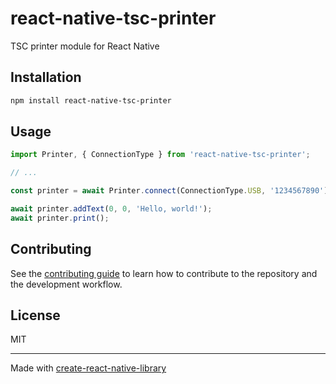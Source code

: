 # react-native-tsc-printer

TSC printer module for React Native

## Installation

```sh
npm install react-native-tsc-printer
```

## Usage


```js
import Printer, { ConnectionType } from 'react-native-tsc-printer';

// ...

const printer = await Printer.connect(ConnectionType.USB, '1234567890');

await printer.addText(0, 0, 'Hello, world!');
await printer.print();
```


## Contributing

See the [contributing guide](CONTRIBUTING.md) to learn how to contribute to the repository and the development workflow.

## License

MIT

---

Made with [create-react-native-library](https://github.com/callstack/react-native-builder-bob)
